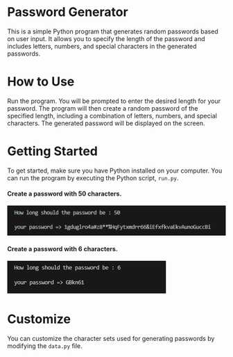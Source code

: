 # Password Generator
This is a simple Python program that generates random passwords based on user input. It allows you to specify the length of the password and includes letters, numbers, and special characters in the generated passwords.

# How to Use
Run the program.
You will be prompted to enter the desired length for your password.
The program will then create a random password of the specified length, including a combination of letters, numbers, and special characters.
The generated password will be displayed on the screen.

# Getting Started
To get started, make sure you have Python installed on your computer. You can run the program by executing the Python script, `run.py`.

#### Create a password with 50 characters.
![Create a password with 50 characters](img/001.PNG)

#### Create a password with 6 characters.
![Create a password with 6 characters](img/002.PNG)

# Customize
You can customize the character sets used for generating passwords by modifying the `data.py` file.

